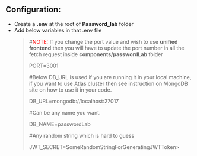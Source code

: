 ## Configuration:

- Create a **.env** at the root of **Password_lab** folder
- Add below variables in that .env file
  > #<span style="color:red;">NOTE:</span> If you change the port value and wish to use **unified frontend** then you will have to update the port number in all the fetch request inside **components/passwordLab** folder
  >
  > PORT=3001
  >
  > #Below DB_URL is used if you are running it in your local machine, if you want to use Atlas cluster then see instruction on MongoDB site on how to use it in your code.
  >
  > DB_URL=mongodb://localhost:27017
  >
  > #Can be any name you want.
  >
  > DB_NAME=passwordLab
  >
  > #Any random string which is hard to guess
  >
  > JWT_SECRET=SomeRandomStringForGeneratingJWTToken>
